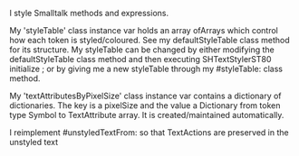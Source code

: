 I style Smalltalk methods and expressions.My 'styleTable' class instance var holds an array ofArrays which control how each token is styled/coloured. See my defaultStyleTable class method for its structure.My styleTable can be changed by either modifying the defaultStyleTable class method and then executing SHTextStylerST80 initialize ; or by giving me a new styleTable through my #styleTable: class method.My 'textAttributesByPixelSize' class instance var contains a dictionary of dictionaries.	The key is a pixelSize and the value a Dictionary from token type Symbol to TextAttribute array.	It is created/maintained automatically.I reimplement #unstyledTextFrom: so that TextActions are preserved in the unstyled text 					 	